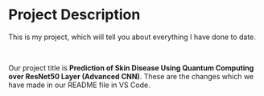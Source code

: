 <h1>Project Description</h1>
<p>This is my project, which will tell you about everything I have done to date.</p>
<br>
<p>Our project title is <strong>Prediction of Skin Disease Using Quantum Computing over ResNet50 Layer (Advanced CNN)</strong>. These are the changes which we have made in our README file in VS Code.</p>
